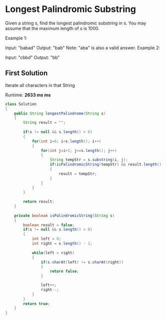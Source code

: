 # Longest Palindromic Substring

Given a string s, find the longest palindromic substring in s. You may assume that the maximum length of s is 1000.

Example 1:

Input: "babad"
Output: "bab"
Note: "aba" is also a valid answer.
Example 2:

Input: "cbbd"
Output: "bb"

## First Solution
Iterate all characters in that String 
 
Runtime: **2633 ms ms**

```java
class Solution 
{
    public String longestPalindrome(String s) 
    {
        String result = "";
        
        if(s != null && s.length() > 0)
        {
            for(int i=0; i<s.length(); i++)
            {
                for(int j=i+1; j<=s.length(); j++)
                {
                    String tempStr = s.substring(i, j);
                    if(isPalindromicString(tempStr) && result.length() < tempStr.length()) 
                    {
                        result = tempStr;
                    }
                }
            }
        }
        
        return result;
    }
    
    private boolean isPalindromicString(String s)
    {
        boolean result = false;
        if(s != null && s.length() > 0)
        {
            int left = 0;
            int right = s.length() - 1;
            
            while(left < right)
            {
                if(s.charAt(left) != s.charAt(right))
                {
                    return false;
                }

                left++;
                right--;
            }
        }
        return true;
    }
}
```
